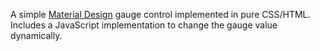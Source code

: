 A simple [Material Design](https://www.google.com/design/spec/material-design/introduction.html) gauge control implemented in pure CSS/HTML. Includes a JavaScript implementation to change the gauge value dynamically.